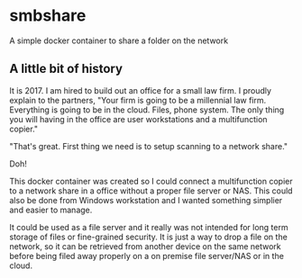# smbshare
A simple docker container to share a folder on the network

## A little bit of history

It is 2017. I am hired to build out an office for a small law firm. I proudly explain to the partners, "Your firm is going to be a millennial law firm. Everything is going to be in the cloud. Files, phone system. The only thing you will having in the office are user workstations and a multifunction copier."

"That's great. First thing we need is to setup scanning to a network share."

Doh!

This docker container was created so I could connect a multifunction copier to a network share in a office without a proper file server or NAS. This could also be done from Windows workstation and I wanted something simplier and easier to manage.

It could be used as a file server and it really was not intended for long term storage of files or fine-grained security. It is just a way to drop a file on the network, so it can be retrieved from another device on the same network before being filed away properly on a on premise file server/NAS or in the cloud.